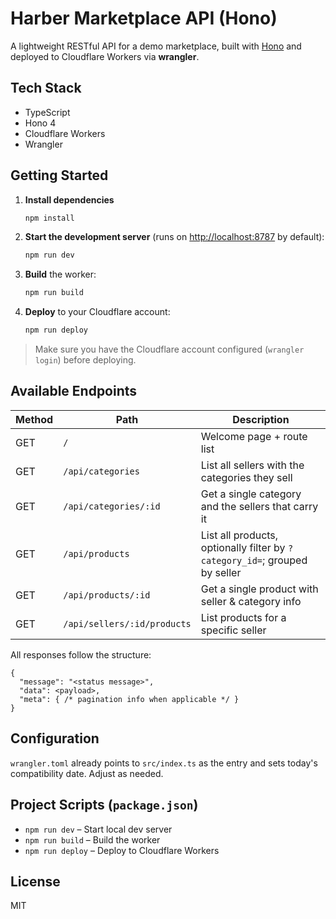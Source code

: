 # Harber Marketplace API (Hono)

A lightweight RESTful API for a demo marketplace, built with [Hono](https://hono.dev/) and deployed to Cloudflare Workers via **wrangler**.

## Tech Stack

- TypeScript
- Hono 4
- Cloudflare Workers
- Wrangler

## Getting Started

1. **Install dependencies**

   ```bash
   npm install
   ```

2. **Start the development server** (runs on <http://localhost:8787> by default):

   ```bash
   npm run dev
   ```

3. **Build** the worker:

   ```bash
   npm run build
   ```

4. **Deploy** to your Cloudflare account:

   ```bash
   npm run deploy
   ```

> Make sure you have the Cloudflare account configured (`wrangler login`) before deploying.

## Available Endpoints

| Method | Path                        | Description                                                                |
| ------ | --------------------------- | -------------------------------------------------------------------------- |
| GET    | `/`                         | Welcome page + route list                                                  |
| GET    | `/api/categories`           | List all sellers with the categories they sell                             |
| GET    | `/api/categories/:id`       | Get a single category and the sellers that carry it                        |
| GET    | `/api/products`             | List all products, optionally filter by `?category_id=`; grouped by seller |
| GET    | `/api/products/:id`         | Get a single product with seller & category info                           |
| GET    | `/api/sellers/:id/products` | List products for a specific seller                                        |

All responses follow the structure:

```jsonc
{
  "message": "<status message>",
  "data": <payload>,
  "meta": { /* pagination info when applicable */ }
}
```

## Configuration

`wrangler.toml` already points to `src/index.ts` as the entry and sets today's compatibility date. Adjust as needed.

## Project Scripts (`package.json`)

- `npm run dev` – Start local dev server
- `npm run build` – Build the worker
- `npm run deploy` – Deploy to Cloudflare Workers

## License

MIT
